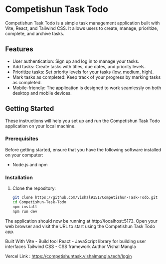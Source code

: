 # Competishun Task Todo

Competishun Task Todo is a simple task management application built with Vite, React, and Tailwind CSS. It allows users to create, manage, prioritize, complete, and archive tasks.

## Features

- User authentication: Sign up and log in to manage your tasks.
- Add tasks: Create tasks with titles, due dates, and priority levels.
- Prioritize tasks: Set priority levels for your tasks (low, medium, high).
- Mark tasks as completed: Keep track of your progress by marking tasks as completed.
- Mobile-friendly: The application is designed to work seamlessly on both desktop and mobile devices.

## Getting Started

These instructions will help you set up and run the Competishun Task Todo application on your local machine.

### Prerequisites

Before getting started, ensure that you have the following software installed on your computer:

- Node.js and npm

### Installation

1. Clone the repository:

   ```bash
   git clone https://github.com/vishal9151/Competishun-Task-Todo.git
   cd Competishun-Task-Todo
   npm install
   npm run dev
   
The application should now be running at http://localhost:5173. Open your web browser and visit the URL to start using the Competishun Task Todo app.

Built With
Vite - Build tool
React - JavaScript library for building user interfaces
Tailwind CSS - CSS framework
Author
Vishal Mangla


Vercel Link : https://competishuntask.vishalmangla.tech/login
